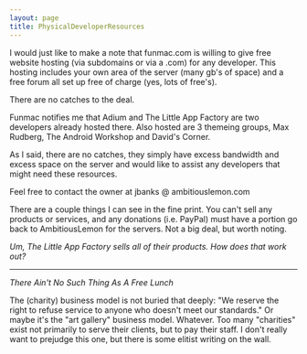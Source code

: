 ```yaml
---
layout: page
title: PhysicalDeveloperResources
---
```


I would just like to make a note that funmac.com is willing to give free website hosting (via subdomains or via a .com) for any developer. This hosting includes your own area of the server (many gb's of space) and a free forum all set up free of charge (yes, lots of free's).

There are no catches to the deal.

Funmac notifies me that Adium and The Little App Factory are two developers already hosted there. Also hosted are 3 themeing groups, Max Rudberg, The Android Workshop and David's Corner.

As I said, there are no catches, they simply have excess bandwidth and excess space on the server and would like to assist any developers that might need these resources.

Feel free to contact the owner at jbanks @ ambitiouslemon.com

There are a couple things I can see in the fine print. You can't sell any products or services, and any donations (i.e. PayPal) must have a portion go back to AmbitiousLemon for the servers. Not a big deal, but worth noting.

*Um, The Little App Factory sells all of their products. How does that work out?*


----

*There Ain't No Such Thing As A Free Lunch*

The (charity) business model is not buried that deeply: "We reserve the right to refuse service to anyone who doesn't meet our standards."
Or maybe it's the "art gallery" business model. Whatever.
Too many "charities" exist not primarily to serve their clients, but to pay their staff. I don't really want to prejudge this one,
but there is some elitist writing on the wall.

